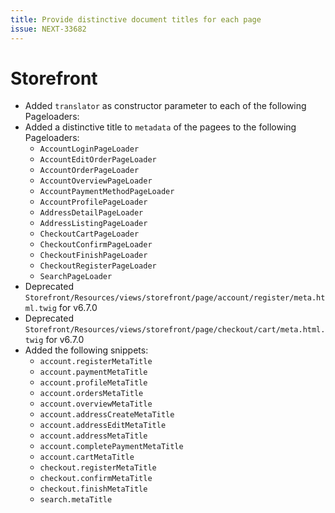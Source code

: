```yaml
---
title: Provide distinctive document titles for each page
issue: NEXT-33682
---
```

# Storefront
* Added `translator` as constructor parameter to each of the following Pageloaders:
* Added a distinctive title to `metadata` of the pagees to the following Pageloaders:
  * `AccountLoginPageLoader`
  * `AccountEditOrderPageLoader`
  * `AccountOrderPageLoader`
  * `AccountOverviewPageLoader`
  * `AccountPaymentMethodPageLoader`
  * `AccountProfilePageLoader`
  * `AddressDetailPageLoader`
  * `AddressListingPageLoader`
  * `CheckoutCartPageLoader`
  * `CheckoutConfirmPageLoader`
  * `CheckoutFinishPageLoader`
  * `CheckoutRegisterPageLoader`
  * `SearchPageLoader`
* Deprecated `Storefront/Resources/views/storefront/page/account/register/meta.html.twig` for v6.7.0
* Deprecated `Storefront/Resources/views/storefront/page/checkout/cart/meta.html.twig` for v6.7.0
* Added the following snippets:
  * `account.registerMetaTitle`
  * `account.paymentMetaTitle`
  * `account.profileMetaTitle`
  * `account.ordersMetaTitle`
  * `account.overviewMetaTitle`
  * `account.addressCreateMetaTitle`
  * `account.addressEditMetaTitle`
  * `account.addressMetaTitle`
  * `account.completePaymentMetaTitle`
  * `account.cartMetaTitle`
  * `checkout.registerMetaTitle`
  * `checkout.confirmMetaTitle`
  * `checkout.finishMetaTitle`
  * `search.metaTitle`
